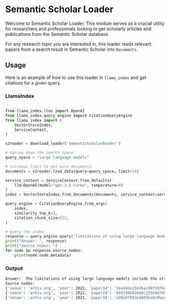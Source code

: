 # Semantic Scholar Loader

Welcome to Semantic Scholar Loader. This module serves as a crucial utility for researchers and professionals looking to get scholarly articles and publications from the Semantic Scholar database.

For any research topic you are interested in, this loader reads relevant papers from a search result in Semantic Scholar into `Documents`. 

## Usage

Here is an example of how to use this loader in `llama_index` and get citations for a given query.

### LlamaIndex

```python

from llama_index.llms import OpenAI
from llama_index.query_engine import CitationQueryEngine
from llama_index import (
    VectorStoreIndex,
    ServiceContext,
)

s2reader = download_loader('SemanticScholarReader')

# narrow down the search space
query_space = "large language models"

# increase limit to get more documents
documents = s2reader.load_data(query=query_space, limit=10)

service_context = ServiceContext.from_defaults(
    llm=OpenAI(model="gpt-3.5-turbo", temperature=0)
)
index = VectorStoreIndex.from_documents(documents, service_context=service_context)

query_engine = CitationQueryEngine.from_args(
    index,
    similarity_top_k=3,
    citation_chunk_size=512,
)

# query the index
response = query_engine.query("limitations of using large language models")
print("Answer: ", response)
print("Source nodes: ")
for node in response.source_nodes:
    print(node.node.metadata)
```

### Output 
```bash
Answer:  The limitations of using large language models include the struggle to learn long-tail knowledge [2], the need for scaling by many orders of magnitude to reach competitive performance on questions with little support in the pre-training data [2], and the difficulty in synthesizing complex programs from natural language descriptions [3].
Source nodes: 
{'venue': 'arXiv.org', 'year': 2022, 'paperId': '3eed4de25636ac90f39f6e1ef70e3507ed61a2a6', 'citationCount': 35, 'openAccessPdf': None, 'authors': ['M. Shanahan'], 'title': 'Talking About Large Language Models'}
{'venue': 'arXiv.org', 'year': 2022, 'paperId': '6491980820d9c255b9d798874c8fce696750e0d9', 'citationCount': 31, 'openAccessPdf': None, 'authors': ['Nikhil Kandpal', 'H. Deng', 'Adam Roberts', 'Eric Wallace', 'Colin Raffel'], 'title': 'Large Language Models Struggle to Learn Long-Tail Knowledge'}
{'venue': 'arXiv.org', 'year': 2021, 'paperId': 'a38e0f993e4805ba8a9beae4c275c91ffcec01df', 'citationCount': 305, 'openAccessPdf': None, 'authors': ['Jacob Austin', 'Augustus Odena', 'Maxwell Nye', 'Maarten Bosma', 'H. Michalewski', 'David Dohan', 'Ellen Jiang', 'Carrie J. Cai', 'Michael Terry', 'Quoc V. Le', 'Charles Sutton'], 'title': 'Program Synthesis with Large Language Models'}
```
